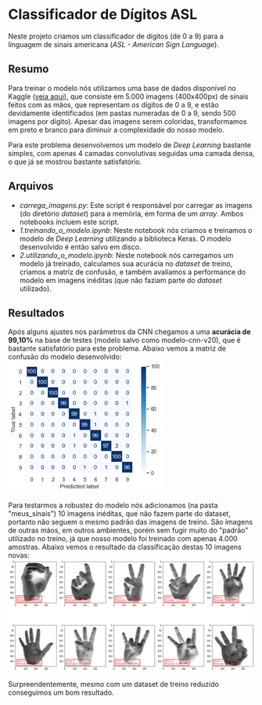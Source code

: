 # Classificador de Dígitos ASL

Neste projeto criamos um classificador de dígitos (de 0 a 9) para a linguagem de sinais americana (*ASL - American Sign Language*).

## Resumo

Para treinar o modelo nós utilizamos uma base de dados disponível no Kaggle ([veja aqui](https://www.kaggle.com/datasets/rayeed045/american-sign-language-digit-dataset)), que consiste em 5.000 imagens (400x400px) de sinais feitos com as mãos, que representam os dígitos de 0 a 9, e estão devidamente identificados (em pastas numeradas de 0 a 9, sendo 500 imagens por dígito). Apesar das imagens serem coloridas, transformamos em preto e branco para diminuir a complexidade do nosso modelo.

Para este problema desenvolvemos um modelo de *Deep Learning* bastante simples, com apenas 4 camadas convolutivas seguidas uma camada densa, o que já se mostrou bastante satisfatório.

## Arquivos

  - *carrega_imagens.py*: Este script é responsável por carregar as imagens (do diretório *dataset*) para a memória, em forma de um *array*. Ambos notebooks incluem este script.
  - *1.treinando_o_modelo.ipynb*: Neste notebook nós criamos e treinamos o modelo de *Deep Learning* utilizando a biblioteca Keras. O modelo desenvolvido é então salvo em disco.
  - *2.utilizando_o_modelo.ipynb*: Neste notebook nós carregamos um modelo já treinado, calculamos sua acurácia no *dataset* de treino, criamos a matriz de confusão, e também avaliamos a performance do modelo em imagens inéditas (que não faziam parte do *dataset* utilizado). 

## Resultados

Após alguns ajustes nos parâmetros da CNN chegamos a uma **acurácia de 99,10%** na base de testes (modelo salvo como modelo-cnn-v20), que é bastante satisfatório para este problema. Abaixo vemos a matriz de confusão do modelo desenvolvido:
![Confusion Matrix](confusion_matrix.png "Matriz de Confusão")

Para testarmos a robustez do modelo nós adicionamos (na pasta "meus_sinais") 10 imagens inéditas, que não fazem parte do dataset, portanto não seguem o mesmo padrão das imagens de treino. São imagens de outras mãos, em outros ambientes, porém sem fugir muito do "padrão" utilizado no treino, já que nosso modelo foi treinado com apenas 4.000 amostras. Abaixo vemos o resultado da classificação destas 10 imagens novas:
![Resultado meus_sinais](resultado_meus_sinais.png "Resultado meus_sinais")

Surpreendentemente, mesmo com um dataset de treino reduzido conseguimos um bom resultado.
